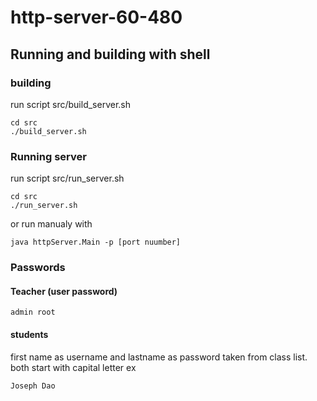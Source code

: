 # http-server-60-480

## Running and building with shell

### building

run script src/build_server.sh
```
cd src
./build_server.sh
```

### Running server

run script src/run_server.sh
```
cd src
./run_server.sh
```
or run manualy with
```
java httpServer.Main -p [port nuumber]
```
### Passwords 
#### Teacher (user  password)
```
admin root
```
#### students
first name as username and lastname as password taken from class list. both start with capital letter
ex
```
Joseph Dao
```


